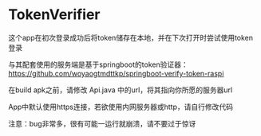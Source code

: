 # TokenVerifier
这个app在初次登录成功后将token储存在本地，并在下次打开时尝试使用token登录

与其配套使用的服务端是基于springboot的token验证器：https://github.com/woyaogtmdttkp/springboot-verify-token-raspi

在build apk之前，请修改 Api.java 中的url，将其指向你所愿的服务器url

App中默认使用https连接，若欲使用内网服务器或http，请自行修改代码

注意：bug非常多，很有可能一运行就崩溃，请不要过于惊讶
